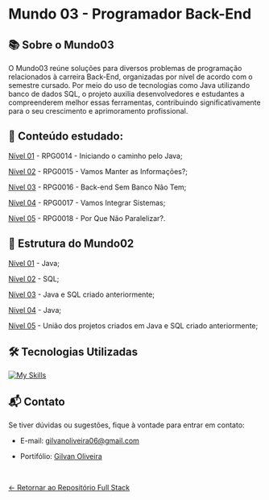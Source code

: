 # Mundo 03 - Programador Back-End

## 📚 Sobre o Mundo03

O Mundo03 reúne soluções para diversos problemas de programação relacionados à carreira Back-End, organizadas por nível de acordo com o semestre cursado. Por meio do uso de tecnologias como Java utilizando banco de dados SQL, o projeto auxilia desenvolvedores e estudantes a compreenderem melhor essas ferramentas, contribuindo significativamente para o seu crescimento e aprimoramento profissional.

## 📖 Conteúdo estudado:

[Nível 01](https://github.com/GilvanPOliveira/FullStack/tree/main/Mundo03/CadastroPoo) - RPG0014 - Iniciando o caminho pelo Java;

[Nível 02](https://github.com/GilvanPOliveira/FullStack/tree/main/Mundo03/Loja) - RPG0015 - Vamos Manter as Informações?; 

[Nível 03](https://github.com/GilvanPOliveira/FullStack/tree/main/Mundo03/CadastroBD) - RPG0016 - Back-end Sem Banco Não Tem;

[Nível 04](https://github.com/GilvanPOliveira/FullStack/tree/main/Mundo03/CadastroEE) - RPG0017 - Vamos Integrar Sistemas;

[Nível 05](https://github.com/GilvanPOliveira/FullStack/tree/main/Mundo03/CadastroServidor) - RPG0018 - Por Que Não Paralelizar?.

## 🚀 Estrutura do Mundo02

[Nível 01](https://github.com/GilvanPOliveira/FullStack/tree/main/Mundo03/CadastroPoo) - Java;

[Nível 02](https://github.com/GilvanPOliveira/FullStack/tree/main/Mundo03/Loja) - SQL;

[Nível 03](https://github.com/GilvanPOliveira/FullStack/tree/main/Mundo03/CadastroBD) - Java e SQL criado anteriormente;

[Nível 04](https://github.com/GilvanPOliveira/FullStack/tree/main/Mundo03/CadastroEE) - Java;

[Nível 05](https://github.com/GilvanPOliveira/FullStack/tree/main/Mundo03/CadastroServidor) - União dos projetos criados em Java e SQL criado anteriormente; 
 
## 🛠 Tecnologias Utilizadas

[![My Skills](https://skillicons.dev/icons?i=java,mysql&perline=10)](https://github.com/GilvanPOliveira)


## 📬 Contato

Se tiver dúvidas ou sugestões, fique à vontade para entrar em contato:
- E-mail: gilvanoliveira06@gmail.com
- Portifólio: [Gilvan Oliveira](https://gilvanpoliveira.github.io/)

  <br>
  
[<- Retornar ao Repositório Full Stack](https://github.com/GilvanPOliveira/FullStack)
